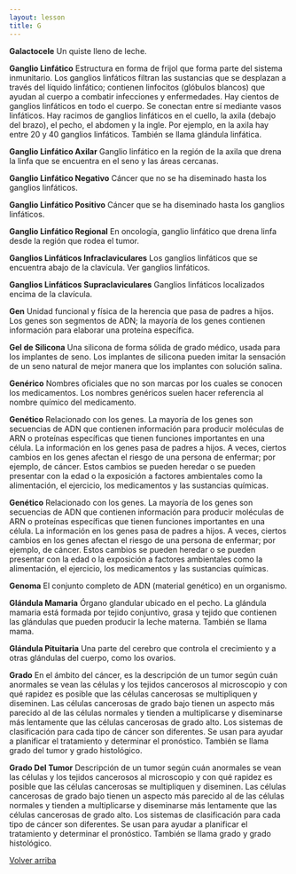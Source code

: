 ```yaml
---
layout: lesson
title: G
---
```


<a name="top"></a>

**Galactocele**
Un quiste lleno de leche.

**Ganglio Linfático**
Estructura en forma de frijol que forma parte del sistema inmunitario. Los ganglios linfáticos filtran las sustancias que se desplazan a través del líquido linfático; contienen linfocitos (glóbulos blancos) que ayudan al cuerpo a combatir infecciones y enfermedades. Hay cientos de ganglios linfáticos en todo el cuerpo. Se conectan entre sí mediante vasos linfáticos. Hay racimos de ganglios linfáticos en el cuello, la axila (debajo del brazo), el pecho, el abdomen y la ingle. Por ejemplo, en la axila hay entre 20 y 40 ganglios linfáticos. También se llama glándula linfática.

**Ganglio Linfático Axilar**
Ganglio linfático en la región de la axila que drena la linfa que se encuentra en el seno y las áreas cercanas.

**Ganglio Linfático Negativo**
Cáncer que no se ha diseminado hasta los ganglios linfáticos.

**Ganglio Linfático Positivo**
Cáncer que se ha diseminado hasta los ganglios linfáticos.

**Ganglio Linfático Regional**
En oncología, ganglio linfático que drena linfa desde la región que rodea el tumor.

**Ganglios Linfáticos Infraclaviculares**
Los ganglios linfáticos que se encuentra abajo de la clavícula. Ver ganglios linfáticos.

**Ganglios Linfáticos Supraclaviculares**
Ganglios linfáticos localizados encima de la clavícula.

**Gen**
Unidad funcional y física de la herencia que pasa de padres a hijos. Los genes son segmentos de ADN; la mayoría de los genes contienen información para elaborar una proteína específica.

**Gel de Silicona**
Una silicona de forma sólida de grado médico, usada para los implantes de seno. Los implantes de silicona pueden imitar la sensación de un seno natural de mejor manera que los implantes con solución salina.

**Genérico**
Nombres oficiales que no son marcas por los cuales se conocen los medicamentos. Los nombres genéricos suelen hacer referencia al nombre químico del medicamento.

**Genético**
Relacionado con los genes. La mayoría de los genes son secuencias de ADN que contienen información para producir moléculas de ARN o proteínas específicas que tienen funciones importantes en una célula. La información en los genes pasa de padres a hijos. A veces, ciertos cambios en los genes afectan el riesgo de una persona de enfermar; por ejemplo, de cáncer. Estos cambios se pueden heredar o se pueden presentar con la edad o la exposición a factores ambientales como la alimentación, el ejercicio, los medicamentos y las sustancias químicas.

**Genético**
Relacionado con los genes. La mayoría de los genes son secuencias de ADN que contienen información para producir moléculas de ARN o proteínas específicas que tienen funciones importantes en una célula. La información en los genes pasa de padres a hijos. A veces, ciertos cambios en los genes afectan el riesgo de una persona de enfermar; por ejemplo, de cáncer. Estos cambios se pueden heredar o se pueden presentar con la edad o la exposición a factores ambientales como la alimentación, el ejercicio, los medicamentos y las sustancias químicas.

**Genoma**
El conjunto completo de ADN (material genético) en un organismo. 

**Glándula Mamaria**
Órgano glandular ubicado en el pecho. La glándula mamaria está formada por tejido conjuntivo, grasa y tejido que contienen las glándulas que pueden producir la leche materna. También se llama mama.

**Glándula Pituitaria**
Una parte del cerebro que controla el crecimiento y a otras glándulas del cuerpo, como los ovarios.

**Grado**
En el ámbito del cáncer, es la descripción de un tumor según cuán anormales se vean las células y los tejidos cancerosos al microscopio y con qué rapidez es posible que las células cancerosas se multipliquen y diseminen. Las células cancerosas de grado bajo tienen un aspecto más parecido al de las células normales y tienden a multiplicarse y diseminarse más lentamente que las células cancerosas de grado alto. Los sistemas de clasificación para cada tipo de cáncer son diferentes. Se usan para ayudar a planificar el tratamiento y determinar el pronóstico. También se llama grado del tumor y grado histológico.

**Grado Del Tumor**
Descripción de un tumor según cuán anormales se vean las células y los tejidos cancerosos al microscopio y con qué rapidez es posible que las células cancerosas se multipliquen y diseminen. Las células cancerosas de grado bajo tienen un aspecto más parecido al de las células normales y tienden a multiplicarse y diseminarse más lentamente que las células cancerosas de grado alto. Los sistemas de clasificación para cada tipo de cáncer son diferentes. Se usan para ayudar a planificar el tratamiento y determinar el pronóstico. También se llama grado y grado histológico.


<a href="#top">Volver arriba</a>
